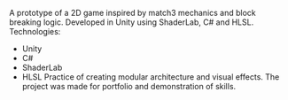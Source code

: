 A prototype of a 2D game inspired by match3 mechanics and block breaking logic.
Developed in Unity using ShaderLab, C# and HLSL.
Technologies:
- Unity
- C#
- ShaderLab
- HLSL
Practice of creating modular architecture and visual effects.
The project was made for portfolio and demonstration of skills.
